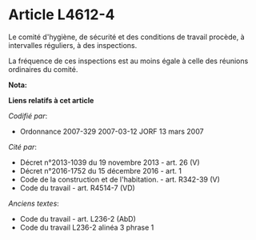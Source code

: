 # Article L4612-4

Le comité d'hygiène, de sécurité et des conditions de travail procède, à intervalles réguliers, à des inspections.

La fréquence de ces inspections est au moins égale à celle des réunions ordinaires du comité.

**Nota:**



**Liens relatifs à cet article**

_Codifié par_:

  - Ordonnance 2007-329 2007-03-12 JORF 13 mars 2007

_Cité par_:

  - Décret n°2013-1039 du 19 novembre 2013 - art. 26 (V)
  - Décret n°2016-1752 du 15 décembre 2016 - art. 1
  - Code de la construction et de l'habitation. - art. R342-39 (V)
  - Code du travail - art. R4514-7 (VD)

_Anciens textes_:

  - Code du travail - art. L236-2 (AbD)
  - Code du travail L236-2 alinéa 3 phrase 1
